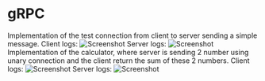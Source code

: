 # gRPC

Implementation of the test connection from client to server sending a simple message.
Client logs:
![Screenshot](./images/screenshot.png)
Server logs:
![Screenshot](./images/screenshot.png)
Implementation of the calculator, where server is sending 2 number using unary connection and the client return the sum of these 2 numbers.
Client logs:
![Screenshot](./images/screenshot.png)
Server logs:
![Screenshot](./images/screenshot.png)
